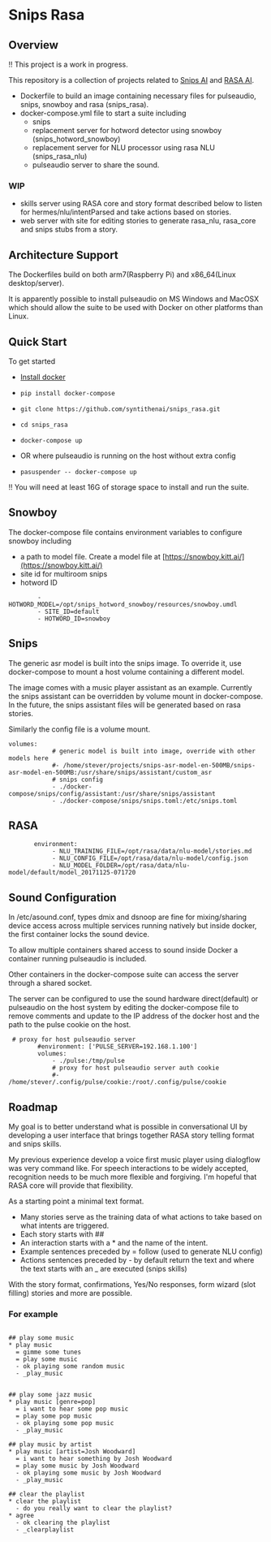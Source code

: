 # Snips Rasa

## Overview

!! This project is a work in progress. 

This repository is a collection of projects related to [Snips AI](http://snips.ai)  and [RASA AI](http://rasa.ai).


- Dockerfile to build an image containing necessary files for pulseaudio, snips, snowboy and rasa (snips_rasa). 
- docker-compose.yml file to start a suite including 
    - snips
    - replacement server for hotword detector using snowboy (snips_hotword_snowboy)
    - replacement server for NLU processor using rasa NLU (snips_rasa_nlu)
    - pulseaudio server to share the sound.
    
### WIP    
- skills server using RASA core and story format described below to listen for hermes/nlu/intentParsed and take actions based on stories.
- web server with site for editing stories to generate rasa_nlu, rasa_core and snips stubs from a story.

## Architecture Support

The Dockerfiles build on both arm7(Raspberry Pi) and x86_64(Linux desktop/server).

It is apparently possible to install pulseaudio on MS Windows and MacOSX which should allow the suite to be used with Docker on other platforms than Linux.

    
## Quick Start

To get started 

- [Install docker](https://www.google.com.au/url?sa=t&rct=j&q=&esrc=s&source=web&cd=1&cad=rja&uact=8&ved=0ahUKEwiPkYafmt3XAhUKJZQKHU3DBO4QFggoMAA&url=https%3A%2F%2Fdocs.docker.com%2Fengine%2Finstallation%2F&usg=AOvVaw3LbZ234MXDYJLII4P-TXAZ)

- ```pip install docker-compose```
- ```git clone https://github.com/syntithenai/snips_rasa.git```
- ```cd snips_rasa```
- ```docker-compose up```
- OR where pulseaudio is running on the host without extra config
- ```pasuspender -- docker-compose up```


!! You will need at least 16G of storage space to install and run the suite.

    
## Snowboy
The docker-compose file contains environment variables to configure snowboy including 

- a path to model file. Create a model file at [https://snowboy.kitt.ai/](https://snowboy.kitt.ai/)
- site id for multiroom snips
- hotword ID 


```    environment:
        - HOTWORD_MODEL=/opt/snips_hotword_snowboy/resources/snowboy.umdl
        - SITE_ID=default
        - HOTWORD_ID=snowboy
```

## Snips

The generic asr model is built into the snips image. To override it, use docker-compose to mount a host volume containing a different model.

The image comes with a music player assistant as an example. Currently the snips assistant can be overridden by volume mount in docker-compose. In the future, the snips assistant files will be generated based on rasa stories.

Similarly the config file is a volume mount.

```
volumes:
            # generic model is built into image, override with other models here
            #- /home/stever/projects/snips-asr-model-en-500MB/snips-asr-model-en-500MB:/usr/share/snips/assistant/custom_asr
            # snips config
            - ./docker-compose/snips/config/assistant:/usr/share/snips/assistant
            - ./docker-compose/snips/snips.toml:/etc/snips.toml
```    


    
## RASA    

```       
       environment:
            - NLU_TRAINING_FILE=/opt/rasa/data/nlu-model/stories.md
            - NLU_CONFIG_FILE=/opt/rasa/data/nlu-model/config.json
            - NLU_MODEL_FOLDER=/opt/rasa/data/nlu-model/default/model_20171125-071720
 ```    


## Sound Configuration

In /etc/asound.conf, types dmix and dsnoop are fine for mixing/sharing device access across multiple services running natively but inside docker, the first container locks the sound device.

To allow multiple containers shared access to sound inside Docker a container running pulseaudio is included.

Other containers in the docker-compose suite can access the server through a shared socket. 

The server can be configured to use the sound hardware direct(default) or pulseaudio on the host system by editing the docker-compose file to remove comments and update to the IP address of the docker host and the path to the pulse cookie on the host.

```
 # proxy for host pulseaudio server
        #environment: ['PULSE_SERVER=192.168.1.100']
        volumes: 
            - ./pulse:/tmp/pulse
            # proxy for host pulseaudio server auth cookie
            #- /home/stever/.config/pulse/cookie:/root/.config/pulse/cookie
```

    
    
## Roadmap

My goal is to better understand what is possible in conversational UI by developing a user interface that
brings together RASA story telling format and snips skills.

My previous experience develop a voice first music player using dialogflow was very command like. For speech interactions to be widely accepted, recognition needs to be much more flexible and forgiving. I'm hopeful that RASA core will provide that flexibility.

As a starting point a minimal text format.

- Many stories serve as the training data of what actions to take based on what intents are triggered.
- Each story starts with ##
- An interaction starts with a * and the name of the intent.
- Example sentences preceded by = follow (used to generate NLU config)
- Actions sentences preceded by - by default return the text and where the text starts with an _ are executed (snips skills)


With the story format, confirmations, Yes/No responses, form wizard (slot filling) stories and more are possible.



### For example
```

## play some music
* play music
  = gimme some tunes
  = play some music
  - ok playing some random music
  - _play_music
  

## play some jazz music
* play music [genre=pop]
  = i want to hear some pop music
  = play some pop music
  - ok playing some pop music
  - _play_music

## play music by artist
* play music [artist=Josh Woodward]
  = i want to hear something by Josh Woodward
  = play some music by Josh Woodward
  - ok playing some music by Josh Woodward
  - _play_music

## clear the playlist
* clear the playlist
  - do you really want to clear the playlist?
* agree
  - ok clearing the playlist
  - _clearplaylist

```


